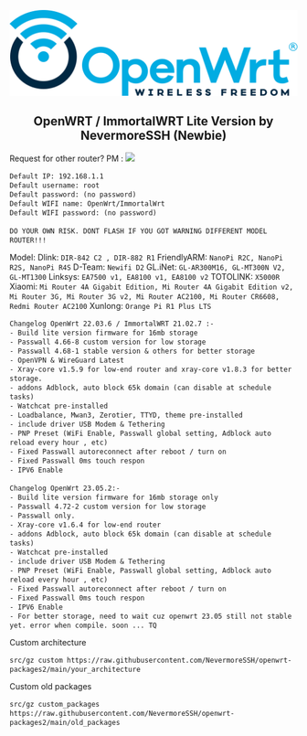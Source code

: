 <p align="center">
<img src="https://github.com/NevermoreSSH/openwrt-packages2/blob/main/openwrt2024.png" width="550" title="Autoscript-Lite">
  
<h2 align="center">
OpenWRT / ImmortalWRT Lite Version by NevermoreSSH (Newbie)
</h2>
Request for other router? PM : <a href="https://t.me/todfix667" target=”_blank”><img src="https://img.shields.io/static/v1?style=for-the-badge&logo=Telegram&label=Telegram&message=Click%20Here&color=blue"></a><br>

```
Default IP: 192.168.1.1
Default username: root
Default password: (no password)
Default WIFI name: OpenWrt/ImmortalWrt
Default WIFI password: (no password)

DO YOUR OWN RISK. DONT FLASH IF YOU GOT WARNING DIFFERENT MODEL ROUTER!!!
```

Model:
Dlink: ``` DIR-842 C2 , DIR-882 R1 ```
FriendlyARM: ``` NanoPi R2C, NanoPi R2S, NanoPi R4S ```
D-Team: ```Newifi D2```
GL.iNet: ```GL-AR300M16, GL-MT300N V2, GL-MT1300```
Linksys: ```EA7500 v1, EA8100 v1, EA8100 v2```
TOTOLINK: ```X5000R```
Xiaomi: ```Mi Router 4A Gigabit Edition, Mi Router 4A Gigabit Edition v2, Mi Router 3G, Mi Router 3G v2, Mi Router AC2100, Mi Router CR6608, Redmi Router AC2100```
Xunlong: ```Orange Pi R1 Plus LTS```


```
Changelog OpenWrt 22.03.6 / ImmortalWRT 21.02.7 :-
- Build lite version firmware for 16mb storage
- Passwall 4.66-8 custom version for low storage
- Passwall 4.68-1 stable version & others for better storage
- OpenVPN & WireGuard Latest
- Xray-core v1.5.9 for low-end router and xray-core v1.8.3 for better storage.
- addons Adblock, auto block 65k domain (can disable at schedule tasks)
- Watchcat pre-installed
- Loadbalance, Mwan3, Zerotier, TTYD, theme pre-installed
- include driver USB Modem & Tethering
- PNP Preset (WiFi Enable, Passwall global setting, Adblock auto reload every hour , etc)
- Fixed Passwall autoreconnect after reboot / turn on
- Fixed Passwall 0ms touch respon
- IPV6 Enable

Changelog OpenWrt 23.05.2:-
- Build lite version firmware for 16mb storage only
- Passwall 4.72-2 custom version for low storage
- Passwall only.
- Xray-core v1.6.4 for low-end router
- addons Adblock, auto block 65k domain (can disable at schedule tasks)
- Watchcat pre-installed
- include driver USB Modem & Tethering
- PNP Preset (WiFi Enable, Passwall global setting, Adblock auto reload every hour , etc)
- Fixed Passwall autoreconnect after reboot / turn on
- Fixed Passwall 0ms touch respon
- IPV6 Enable
- For better storage, need to wait cuz openwrt 23.05 still not stable yet. error when compile. soon ... TQ
```

Custom architecture
```
src/gz custom https://raw.githubusercontent.com/NevermoreSSH/openwrt-packages2/main/your_architecture
```
Custom old packages
```
src/gz custom_packages https://raw.githubusercontent.com/NevermoreSSH/openwrt-packages2/main/old_packages
```


